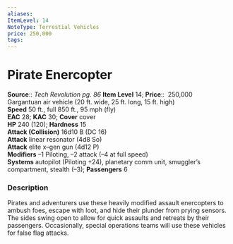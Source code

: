 ```yaml
---
aliases: 
ItemLevel: 14
NoteType: Terrestial Vehicles
price: 250,000
tags: 
---
```


# Pirate Enercopter

**Source**:: _Tech Revolution pg. 86_
**Item Level** 14;
**Price**::  250,000  
Gargantuan air vehicle (20 ft. wide, 25 ft. long, 15 ft. high)  
**Speed** 50 ft., full 850 ft., 95 mph (fly)  
**EAC** 28; **KAC** 30; **Cover** cover  
**HP** 240 (120); **Hardness** 15  
**Attack (Collision)** 16d10 B (DC 16)  
**Attack** linear resonator (4d8 So)  
**Attack** elite x–gen gun (4d12 P)  
**Modifiers** –1 Piloting, –2 attack (–4 at full speed)  
**Systems** autopilot (Piloting +24), planetary comm unit, smuggler’s compartment, stealth (–3); **Passengers** 6  

### Description

Pirates and adventurers use these heavily modified assault enercopters to ambush foes, escape with loot, and hide their plunder from prying sensors. The sides swing open to allow for quick assaults and retreats by their passengers. Occasionally, special operations teams will use these vehicles for false flag attacks.
